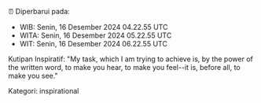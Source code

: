 ⏰ Diperbarui pada:
- WIB: Senin, 16 Desember 2024 04.22.55 UTC
- WITA: Senin, 16 Desember 2024 05.22.55 UTC
- WIT: Senin, 16 Desember 2024 06.22.55 UTC

Kutipan Inspiratif:
"My task, which I am trying to achieve is, by the power of the written word, to make you hear, to make you feel--it is, before all, to make you see."


Kategori: inspirational

